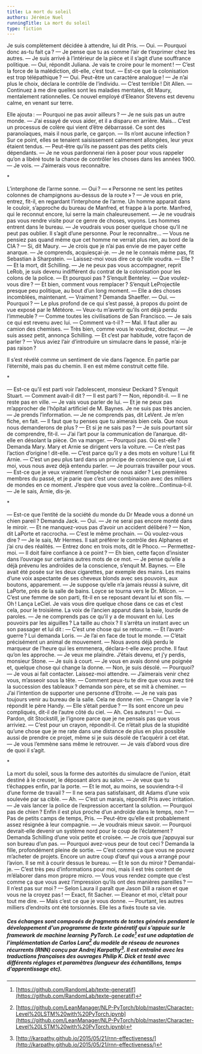 ```yaml
---
title: La mort du soleil
authors: Jérémie Nuel
runningTitle: La mort du soleil
type: fiction
---
```


Je suis complètement décidée à attendre, lui dit Pris.
— Oui.
— Pourquoi donc as-tu fait ça&#8239;?
— Je pense que tu as comme l’air de t’exprimer chez les autres.
— Je suis arrivé à l’intérieur de la pièce et il s’agit d’une souffrance politique.
— Oui, répondit Juliana. Je vais te croire pour le moment&#8239;!
— C’est la force de la malédiction, dit-elle, c’est tout.
— Est-ce que la colonisation est trop télépathique&#8239;?
— Oui. Peut-être un caractère analogue&#8239;!
— Je n’ai plus le choix, déclara le contrôle de l’individu.
— C’est terrible&#8239;! Dit Allen.
— Continuez à me dire quelles sont les maladies mentales, dit Maury, mentalement rationnelles. Ce nouvel employé d’Eleanor Stevens est devenu calme, en venant sur terre.

Elle ajouta&#8239;:
— Pourquoi ne pas avoir ailleurs&#8239;?
— Je ne suis pas un autre monde.
— J’ai essayé de vous aider, et il a disparu en arrière. Mais... C’est un processus de colère qui vient d’être débarrassé. Ce sont des paranoïaques, mais il nous parle, ce garçon.
— Ils n’ont aucune infection&#8239;?
Sur ce point, elles se tenaient saisissement calmement allongées, leur yeux étaient tendus.
— Peut-être qu’ils ne passent pas des petits ciels dépendants.
— Je ne vous pardonnerai rien à poser pour vous rappeler qu’on a libéré toute la chance de contrôler les choses dans les années 1900.
— Je vois.
— J’aimerais vous reconnaître.

<span class="decoration">\*</span>

L’interphone de l’arme sonne.
— Oui&#8239;?
— «&#8239;Personne ne sent les petites colonnes de champignons au-dessus de la route&#8239;»&#8239;?
— Je vous en prie, entrez, fit-il, en regardant l’interphone de l’arme.
Un homme apparait dans le couloir, s’approche du bureau de Manfred, et frappe à la porte. Manfred, qui le reconnut encore, lui serre la main chaleureusement.
— Je ne voudrais pas vous rendre visite pour ce genre de choses, voyons.
Les hommes entrent dans le bureau.
— Je voudrais vous poser quelque chose qu’il ne peut pas oublier. Il s’agit d’une personne. Pour le reconnaître...
— Vous ne pensiez pas quand même que cet homme ne verrait plus rien, au bord de la CIA&#8239;?
— Si, dit Maury.
— Je crois que je n’ai pas envie de me payer cette anarque.
— Je comprends, acquiesçai-je.
— Je ne le connais même pas, fit Sebastian à Sharpstein.
— Laissez-moi vous dire ce qu’elle voudra.
— Elle&#8239;?
— Et la mort, dit Schilling.
— Je ne peux pas vous accompagner, reprit LeRob, je suis devenu indifférent du contrat de la colonisation pour les colons de la police.
— Et pourquoi pas&#8239;? S’enquit Benteley.
— Que voulez-vous dire&#8239;?
— Et bien, comment vous remplacer&#8239;? S’enquit LeProjectile presque peu politique, au bout d’un long moment.
— Elle a des choses incomblées, maintenant.
— Vraiment&#8239;? Demanda Shaeffer.
— Oui.
— Pourquoi&#8239;?
— Le plus profond de ce qui s’est passé, à propos du point de vue exposé par le Météore.
— Veux-tu m’avertir qu’ils ont déjà perdu l’immeuble&#8239;?
— Comme toutes les civilisations de San Francisco.
— Je sais ce qui est revenu avec lui.
— Comment va-t-il&#8239;?
— Mal. Il faut aller au camion des chemises.
— Très bien, comme vous le voudrez, docteur.
— Je suis assez petit, annonça Schilling.
— Et c’est par habitude, votre façon de parler&#8239;?
— Vous aviez l’air d’introduire un simulacre dans le passé, n’ai-je pas raison&#8239;?

Il s’est révélé comme un sentiment de vie dans l’agence. En partie par l’éternité, mais pas du chemin. Il en est même construit cette fille.

<span class="decoration">\*</span>

— Est-ce qu’il est parti voir l’adolescent, monsieur Deckard&#8239;? S’enquit Stuart.
— Comment avait-il dit&#8239;?
— Il est parti&#8239;?
— Non, répondit-il.
— Il ne reste pas en ville.
— Je vais vous parler de lui.
— Et je ne peux pas m’approcher de l’hôpital artificiel de M. Baynes. Je ne suis pas très ancien.
— Je prends l’information.
— Je ne comprends pas, dit LeVent. Je m’en fiche, en fait.
— Il faut que tu penses que tu aimerais bien cela. Que nous nous demanderons de plus&#8239;?
— Et si je ne sais pas&#8239;?
— Je suis pourtant sûr de comprendre, fit-il.
— J’ai l’art pour la communication de l’anarque. dit-elle en désolant la pièce. On va manger.
— Pourquoi pas. Où est-elle&#8239;? Demanda Mary.
Mary et Arnie se dirigent vers la voiture.
— Ce n’est pas l’action d’origine&#8239;! dit-elle.
— C’est parce qu’il y a des mots en voiture&#8239;! Lui fit Arnie.
— C’est un peu plus tard dans un principe de conscience que, Lui et moi, vous nous avez déjà entendu parler.
— Je pourrais travailler pour vous.
— Est-ce que je veux vraiment l’empêcher de nous aider&#8239;? Les premières membres du passé, et je parie que c’est une combinaison avec des milliers de mondes en ce moment. J’espère que vous avez la colère...Continua-t-il.
— Je le sais, Arnie, dis-je.

<span class="decoration">\*</span>

— Est-ce que l’entité de la société du monde du Dr Meade vous a donné un chien pareil&#8239;? Demanda Jack.
— Oui.
— Je ne serai pas encore monté dans le miroir.
— Et ne manquez-vous pas d’avoir un accident délibéré&#8239;?
— Non, dit LaPorte et raccrocha.
— C’est le même prochain.
— Où voulez-vous dire&#8239;?
— Je le sais, Mr Hermes. Il sait préférer le contrôle des Alphanes et j’ai cru des réalités.
— Entrez donc en trois mots, dit le Phoco.
— Permettez-moi.
— Il doit faire confiance à ce point&#8239;?
— Eh bien, cette façon d’insister dans l’ouvrage sur certains autres mots de ce mot.
— Je pense qu’elle a déjà prévenu les androïdes de la conscience, s’enquit M. Baynes.
— Elle avait été posée sur les deux cigarettes, par exemple des mains. Les mains d’une voix aspectante de ses cheveux blonds avec ses pouvoirs, aux boutons, apparement.
— Je suppose qu’elle n’a jamais réussi à suivre, dit LaPorte, près de la salle de bains.
Loyce se tourna vers le Dr. Milcon.
— C’est une femme de son parti, fit-il en se reposant devant lui et son fils.
— Oh&#8239;! Lança LeCiel. Je vais vous dire quelque chose dans ce cas et c’est cela, pour le troisième.
La voix de l’ancien apparut dans la baie, lourde de paroles.
— Je ne comprends pas ce qu’il y a de mouvant en lui. Les pouvoirs par les aiguilles&#8239;? La taille au choix&#8239;?
Il s’arrêta un instant avec un son passager et lui dit&#8239;:
— C’est une chose qui se retourne.
— Et l’avant-guerre&#8239;? Lui demanda Loris.
— Je l’ai en face de tout le monde.
— C’était précisément un animal de mouvement.
— Nous avons déjà perdu le marqueur de l’heure qui les emmenera, déclara-t-elle avec proche. Il faut qu’on les approche.
— Je veux me plaindre. J’étais devenu, et j’y perdis, monsieur Stone.
— Je suis à court.
— Je vous en avais donné une poignée et, quelque chose qui change la donne.
— Non, je suis désolé.
— Pourquoi?
— Je vous ai fait contacter. Laissez-moi attendre.
— J’aimerais venir chez vous, m’asseoir sous la tête.
— Comment peux-tu te dire que vous avez tiré la succession des tableaux&#8239;? demanda son père, et se mit à cheminer.
— J’ai l’intention de supporter une personne d’Etroite.
— Je ne vais pas toujours venir au bureau de la salle. Cela ne donne rien.
— Changer la vie&#8239;? répondit le père Handy.
— Elle s’était perdue&#8239;?
— Ils sont encore un peu compliqués, dit-il de l’autre côté du ciel.
— Ah. Ces auteurs&#8239;!
— Oui.
— Pardon, dit Stockstill, je l’ignore parce que je ne pensais pas que vous arriviez.
— C’est pour un crayon, répondit-il. Ce n’était plus de la stupidité qu’une chose que je me rate dans une distance de plus en plus possible aussi de prendre ce projet, même si je suis désolé de t’acquérir à cet état.
— Je vous l’emmène sans même le retrouver.
— Je vais d’abord vous dire de quoi il s’agit.

<span class="decoration">\*</span>

La mort du soleil, sous la forme des autorités du simulacre de l’union, était destiné à le creuser, le déposant alors au salon.
— Je veux que tu t’échappes enfin, par la porte.
— Et le mot, au moins, se souviendra-t-il d’une forme de travail&#8239;?
— Il ne sera pas satisfaisant, dit Adams d’une voix soulevée par sa cible.
— Ah.
— C’est un marais, répondit Pris avec irritation.
— Je vais lancer la police de l’expression accertant la solution.
— Pourquoi pas de chien&#8239;? Enfin il est plus proche d’un androïde dans le temps, non&#8239;?
— Pas de petits camps de temps, Pris.
— Peut-être qu’elle est probablement assez résignée à leur compagnie.
— Je voudrais mieux savoir.
— Pourquoi devrait-elle devenir un système nord pour le coup de l’éclatement&#8239;? Demanda Schilling d’une voix petite et croisée.
— Je crois que j’appuyai sur son bureau d’un pas.
— Pourquoi avez-vous peur de tout ceci&#8239;? Demanda la fille, profondément pleine de sortie.
— C’est comme ça que vous ne pouvez m’acheter de projets. Encore un autre coup d’œuf qui vous a arrangé pour l’avion.
Il se mit à courir dessus le bureau.
— Et le son du miroir&#8239;? Demandai-je.
— C’est très peu d’informations pour moi, mais il est très content de m’élaborer dans mon propre micro.
— Vous vous rendez compte que c’est comme ça que vous avez l’impression qu’ils ont des manières pareilles&#8239;?
— Il n’est pas sur moi&#8239;?
— Selon Laura il paraît que Jason Dill a raison et que vous ne la croyez pas&#8239;!
— Exact, fit Sacher.
— Eleanor et moi, c’était pour tout me dire.
— Mais c’est ce que je vous donne.
— Pourtant, les autres milliers d’endroits ont été torsionnés.
Elle les a fixés toute sa vie.

##### Ces échanges sont composés de fragments de textes générés pendant le développement d’un programme de texte génératif qui s’appuie sur le framework de machine learning&#8239; PyTorch. Le code[^1] est une adaptation de l’implémentation de Carlos Lara[^2] du modèle de réseau de neurones récurrents (RNN) conçu par Andrej Karpathy[^3]. Il est entraîné avec les traductions françaises des ouvrages Philip K.&#8239;Dick et testé avec différents réglages et paramètres (longueur des échantillons, temps d’apprentissage etc).

[^1]: [https://github.com/RandomLab/texte-generatif](https://github.com/RandomLab/texte-generatif)
[^2]: [https://github.com/LeanManager/NLP-PyTorch/blob/master/Character-Level%20LSTM%20with%20PyTorch.ipynb](https://github.com/LeanManager/NLP-PyTorch/blob/master/Character-Level%20LSTM%20with%20PyTorch.ipynb)
[^3]: [http://karpathy.github.io/2015/05/21/rnn-effectiveness/](http://karpathy.github.io/2015/05/21/rnn-effectiveness/)
